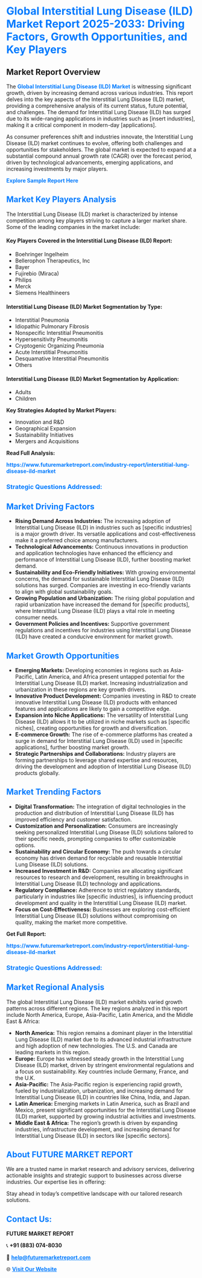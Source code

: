 <h1 style="color: #007BFF;">Global Interstitial Lung Disease (ILD) Market Report 2025-2033: Driving Factors, Growth Opportunities, and Key Players</h1>

<section id="overview">
<h2>Market Report Overview</h2>
<p>The <a href="https://www.futuremarketreport.com/industry-report/interstitial-lung-disease-ild-market" style="color: #007BFF; text-decoration: none;"><strong>Global Interstitial Lung Disease (ILD) Market</strong></a> is witnessing significant growth, driven by increasing demand across various industries. This report delves into the key aspects of the Interstitial Lung Disease (ILD) market, providing a comprehensive analysis of its current status, future potential, and challenges. The demand for Interstitial Lung Disease (ILD) has surged due to its wide-ranging applications in industries such as [insert industries], making it a critical component in modern-day [applications].</p>
<p>As consumer preferences shift and industries innovate, the Interstitial Lung Disease (ILD) market continues to evolve, offering both challenges and opportunities for stakeholders. The global market is expected to expand at a substantial compound annual growth rate (CAGR) over the forecast period, driven by technological advancements, emerging applications, and increasing investments by major players.</p>
</section>

<section id="overview">
<p><a href="https://www.futuremarketreport.com/request-sample/reportId=25894" style="color: #007BFF; text-decoration: none;"><strong>Explore Sample Report Here</strong></a></p>
</section>

<section id="key-players">
<h2 style="color: #007BFF;">Market Key Players Analysis</h2>
<p>The Interstitial Lung Disease (ILD) market is characterized by intense competition among key players striving to capture a larger market share. Some of the leading companies in the market include:</p>
<h4>Key Players Covered in the Interstitial Lung Disease (ILD) Report:</h4>
<ul><li>Boehringer Ingelheim</li><li>Bellerophon Therapeutics, Inc</li><li>Bayer</li><li>Fujirebio (Miraca)</li><li>Philips</li><li>Merck</li><li>Siemens Healthineers</li></ul>
<h4>Interstitial Lung Disease (ILD) Market Segmentation by Type:</h4>
<ul><li>Interstitial Pneumonia</li><li>Idiopathic Pulmonary Fibrosis</li><li>Nonspecific Interstitial Pneumonitis</li><li>Hypersensitivity Pneumonitis</li><li>Cryptogenic Organizing Pneumonia</li><li>Acute Interstitial Pneumonitis</li><li>Desquamative Interstitial Pneumonitis</li><li>Others</li></ul>

<h4>Interstitial Lung Disease (ILD) Market Segmentation by Application:</h4>
<ul><li>Adults</li><li>Children</li></ul>
<p><strong>Key Strategies Adopted by Market Players:</strong></p>
<ul>
<li>Innovation and R&D</li>
<li>Geographical Expansion</li>
<li>Sustainability Initiatives</li>
<li>Mergers and Acquisitions</li>
</ul>
</section>

<section>
<p><strong>Read Full Analysis: </strong></p><a href="https://www.futuremarketreport.com/industry-report/interstitial-lung-disease-ild-market" style="color: #007BFF; text-decoration: none;"><strong>https://www.futuremarketreport.com/industry-report/interstitial-lung-disease-ild-market</strong></a>
<h3 style="color: #007BFF;">Strategic Questions Addressed:</h3>
</section>

<section id="driving-factors">
<h2 style="color: #007BFF;">Market Driving Factors</h2>
<ul>
<li><strong>Rising Demand Across Industries:</strong> The increasing adoption of Interstitial Lung Disease (ILD) in industries such as [specific industries] is a major growth driver. Its versatile applications and cost-effectiveness make it a preferred choice among manufacturers.</li>
<li><strong>Technological Advancements:</strong> Continuous innovations in production and application technologies have enhanced the efficiency and performance of Interstitial Lung Disease (ILD), further boosting market demand.</li>
<li><strong>Sustainability and Eco-Friendly Initiatives:</strong> With growing environmental concerns, the demand for sustainable Interstitial Lung Disease (ILD) solutions has surged. Companies are investing in eco-friendly variants to align with global sustainability goals.</li>
<li><strong>Growing Population and Urbanization:</strong> The rising global population and rapid urbanization have increased the demand for [specific products], where Interstitial Lung Disease (ILD) plays a vital role in meeting consumer needs.</li>
<li><strong>Government Policies and Incentives:</strong> Supportive government regulations and incentives for industries using Interstitial Lung Disease (ILD) have created a conducive environment for market growth.</li>
</ul>
</section>

<section id="growth-opportunities">
<h2 style="color: #007BFF;">Market Growth Opportunities</h2>
<ul>
<li><strong>Emerging Markets:</strong> Developing economies in regions such as Asia-Pacific, Latin America, and Africa present untapped potential for the Interstitial Lung Disease (ILD) market. Increasing industrialization and urbanization in these regions are key growth drivers.</li>
<li><strong>Innovative Product Development:</strong> Companies investing in R&D to create innovative Interstitial Lung Disease (ILD) products with enhanced features and applications are likely to gain a competitive edge.</li>
<li><strong>Expansion into Niche Applications:</strong> The versatility of Interstitial Lung Disease (ILD) allows it to be utilized in niche markets such as [specific niches], creating opportunities for growth and diversification.</li>
<li><strong>E-commerce Growth:</strong> The rise of e-commerce platforms has created a surge in demand for Interstitial Lung Disease (ILD) used in [specific applications], further boosting market growth.</li>
<li><strong>Strategic Partnerships and Collaborations:</strong> Industry players are forming partnerships to leverage shared expertise and resources, driving the development and adoption of Interstitial Lung Disease (ILD) products globally.</li>
</ul>
</section>

<section id="trending-factors">
<h2 style="color: #007BFF;">Market Trending Factors</h2>
<ul>
<li><strong>Digital Transformation:</strong> The integration of digital technologies in the production and distribution of Interstitial Lung Disease (ILD) has improved efficiency and customer satisfaction.</li>
<li><strong>Customization and Personalization:</strong> Consumers are increasingly seeking personalized Interstitial Lung Disease (ILD) solutions tailored to their specific needs, prompting companies to offer customizable options.</li>
<li><strong>Sustainability and Circular Economy:</strong> The push towards a circular economy has driven demand for recyclable and reusable Interstitial Lung Disease (ILD) solutions.</li>
<li><strong>Increased Investment in R&D:</strong> Companies are allocating significant resources to research and development, resulting in breakthroughs in Interstitial Lung Disease (ILD) technology and applications.</li>
<li><strong>Regulatory Compliance:</strong> Adherence to strict regulatory standards, particularly in industries like [specific industries], is influencing product development and quality in the Interstitial Lung Disease (ILD) market.</li>
<li><strong>Focus on Cost-Effectiveness:</strong> Businesses are exploring cost-efficient Interstitial Lung Disease (ILD) solutions without compromising on quality, making the market more competitive.</li>
</ul>
</section>

<section>
<p><strong>Get Full Report: </strong></p><a href="https://www.futuremarketreport.com/industry-report/interstitial-lung-disease-ild-market" style="color: #007BFF; text-decoration: none;"><strong>https://www.futuremarketreport.com/industry-report/interstitial-lung-disease-ild-market</strong></a>
<h3 style="color: #007BFF;">Strategic Questions Addressed:</h3>
</section>


<section id="regional-analysis">
<h2 style="color: #007BFF;">Market Regional Analysis</h2>
<p>The global Interstitial Lung Disease (ILD) market exhibits varied growth patterns across different regions. The key regions analyzed in this report include North America, Europe, Asia-Pacific, Latin America, and the Middle East & Africa:</p>
<ul>
<li><strong>North America:</strong> This region remains a dominant player in the Interstitial Lung Disease (ILD) market due to its advanced industrial infrastructure and high adoption of new technologies. The U.S. and Canada are leading markets in this region.</li>
<li><strong>Europe:</strong> Europe has witnessed steady growth in the Interstitial Lung Disease (ILD) market, driven by stringent environmental regulations and a focus on sustainability. Key countries include Germany, France, and the U.K.</li>
<li><strong>Asia-Pacific:</strong> The Asia-Pacific region is experiencing rapid growth, fueled by industrialization, urbanization, and increasing demand for Interstitial Lung Disease (ILD) in countries like China, India, and Japan.</li>
<li><strong>Latin America:</strong> Emerging markets in Latin America, such as Brazil and Mexico, present significant opportunities for the Interstitial Lung Disease (ILD) market, supported by growing industrial activities and investments.</li>
<li><strong>Middle East & Africa:</strong> The region’s growth is driven by expanding industries, infrastructure development, and increasing demand for Interstitial Lung Disease (ILD) in sectors like [specific sectors].</li>
</ul>
</section>

<footer>
<h2 style="color: #007BFF;">About FUTURE MARKET REPORT</h2>
<p>We are a trusted name in market research and advisory services, delivering actionable insights and strategic support to businesses across diverse industries. Our expertise lies in offering:</p>

<p>Stay ahead in today’s competitive landscape with our tailored research solutions.</p>

<h2 style="color: #007BFF;">Contact Us:</h2>
<p><strong>FUTURE MARKET REPORT</strong></p>
<p>📞 <strong>+91 (883) 074-8030</strong></p>
<p>📧 <strong><a href="mailto:help@futuremarketreport.com" style="color: #007BFF;">help@futuremarketreport.com</a></strong></p>
<p>🌐 <strong><a href="https://www.futuremarketreport.com/" style="color: #007BFF;">Visit Our Website</a></strong></p>
</footer>